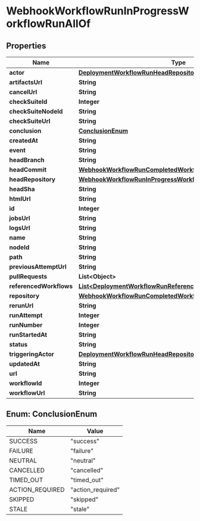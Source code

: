 

# WebhookWorkflowRunInProgressWorkflowRunAllOf


## Properties

| Name | Type | Description | Notes |
|------------ | ------------- | ------------- | -------------|
|**actor** | [**DeploymentWorkflowRunHeadRepositoryOwner**](DeploymentWorkflowRunHeadRepositoryOwner.md) |  |  [optional] |
|**artifactsUrl** | **String** |  |  [optional] |
|**cancelUrl** | **String** |  |  [optional] |
|**checkSuiteId** | **Integer** |  |  [optional] |
|**checkSuiteNodeId** | **String** |  |  [optional] |
|**checkSuiteUrl** | **String** |  |  [optional] |
|**conclusion** | [**ConclusionEnum**](#ConclusionEnum) |  |  |
|**createdAt** | **String** |  |  [optional] |
|**event** | **String** |  |  [optional] |
|**headBranch** | **String** |  |  [optional] |
|**headCommit** | [**WebhookWorkflowRunCompletedWorkflowRunAllOfHeadCommit**](WebhookWorkflowRunCompletedWorkflowRunAllOfHeadCommit.md) |  |  [optional] |
|**headRepository** | [**WebhookWorkflowRunInProgressWorkflowRunAllOfHeadRepository**](WebhookWorkflowRunInProgressWorkflowRunAllOfHeadRepository.md) |  |  [optional] |
|**headSha** | **String** |  |  [optional] |
|**htmlUrl** | **String** |  |  [optional] |
|**id** | **Integer** |  |  [optional] |
|**jobsUrl** | **String** |  |  [optional] |
|**logsUrl** | **String** |  |  [optional] |
|**name** | **String** |  |  [optional] |
|**nodeId** | **String** |  |  [optional] |
|**path** | **String** |  |  [optional] |
|**previousAttemptUrl** | **String** |  |  [optional] |
|**pullRequests** | **List&lt;Object&gt;** |  |  [optional] |
|**referencedWorkflows** | [**List&lt;DeploymentWorkflowRunReferencedWorkflowsInner&gt;**](DeploymentWorkflowRunReferencedWorkflowsInner.md) |  |  [optional] |
|**repository** | [**WebhookWorkflowRunCompletedWorkflowRunAllOfHeadRepository**](WebhookWorkflowRunCompletedWorkflowRunAllOfHeadRepository.md) |  |  [optional] |
|**rerunUrl** | **String** |  |  [optional] |
|**runAttempt** | **Integer** |  |  [optional] |
|**runNumber** | **Integer** |  |  [optional] |
|**runStartedAt** | **String** |  |  [optional] |
|**status** | **String** |  |  [optional] |
|**triggeringActor** | [**DeploymentWorkflowRunHeadRepositoryOwner**](DeploymentWorkflowRunHeadRepositoryOwner.md) |  |  [optional] |
|**updatedAt** | **String** |  |  [optional] |
|**url** | **String** |  |  [optional] |
|**workflowId** | **Integer** |  |  [optional] |
|**workflowUrl** | **String** |  |  [optional] |



## Enum: ConclusionEnum

| Name | Value |
|---- | -----|
| SUCCESS | &quot;success&quot; |
| FAILURE | &quot;failure&quot; |
| NEUTRAL | &quot;neutral&quot; |
| CANCELLED | &quot;cancelled&quot; |
| TIMED_OUT | &quot;timed_out&quot; |
| ACTION_REQUIRED | &quot;action_required&quot; |
| SKIPPED | &quot;skipped&quot; |
| STALE | &quot;stale&quot; |



